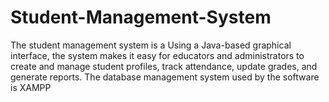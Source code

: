 # Student-Management-System
The student management system is a Using a Java-based graphical interface, the system makes it easy for educators and administrators to create and manage student profiles, track attendance, update grades, and generate reports. The database management system used by the software is XAMPP
